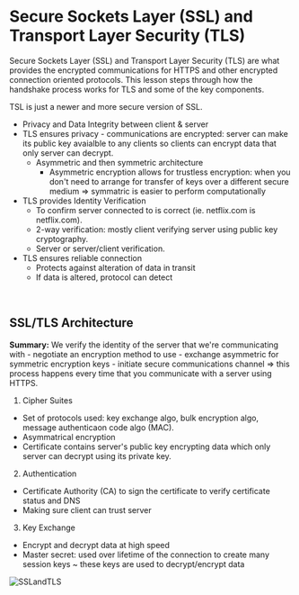 # Secure Sockets Layer (SSL) and Transport Layer Security (TLS)
Secure Sockets Layer (SSL) and Transport Layer Security (TLS) are what provides the encrypted communications for HTTPS and other encrypted connection oriented protocols. This lesson steps through how the handshake process works for TLS and some of the key components.

TSL is just a newer and more secure version of SSL. 
- Privacy and Data Integrity between client & server
- TLS ensures privacy - communications are encrypted: server can make its public key avaialble to any clients so clients can encrypt data that only server can decrypt.
  - Asymmetric and then symmetric architecture
    - Asymmetric encryption allows for trustless encryption: when you don't need to arrange for transfer of keys over a different secure medium => symmatric is easier to perform computationally
- TLS provides Identity Verification
  - To confirm server connected to is correct (ie. netflix.com is netflix.com).
  - 2-way verification: mostly client verifying server using public key cryptography.
  - Server or server/client verification.
- TLS ensures reliable connection
  - Protects against alteration of data in transit
  - If data is altered, protocol can detect

<br>

## SSL/TLS Architecture
**Summary:** We verify the identity of the server that we're communicating with - negotiate an encryption method to use - exchange asymmetric for symmetric encryption keys - initiate secure communications channel => this process happens every time that you communicate with a server using HTTPS.

1. Cipher Suites
- Set of protocols used: key exchange algo, bulk encryption algo, message authenticaon code algo (MAC). 
- Asymmatrical encryption
- Certificate contains server's public key encrypting data which only server can decrypt using its private key.
2. Authentication
- Certificate Authority (CA) to sign the certificate to verify certificate status and DNS
- Making sure client can trust server
3. Key Exchange
- Encrypt and decrypt data at high speed
- Master secret: used over lifetime of the connection to create many session keys ~ these keys are used to decrypt/encrypt data

![SSLandTLS](https://user-images.githubusercontent.com/72099370/168200338-b61eed15-6e09-4b61-8605-1501b5fbfb14.png)
